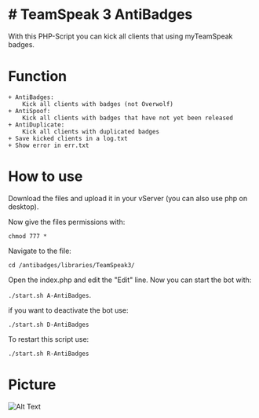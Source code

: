# # TeamSpeak 3 AntiBadges

With this PHP-Script you can kick all clients that using myTeamSpeak badges.

# Function
```
+ AntiBadges:
    Kick all clients with badges (not Overwolf)
+ AntiSpoof:
    Kick all clients with badges that have not yet been released
+ AntiDuplicate:
    Kick all clients with duplicated badges
+ Save kicked clients in a log.txt
+ Show error in err.txt
```

# How to use

Download the files and upload it in your vServer (you can also use php on desktop).

Now give the files permissions with:
```
chmod 777 *
```
Navigate to the file:
```
cd /antibadges/libraries/TeamSpeak3/
```
Open the index.php and edit the "Edit" line.
Now you can start the bot with: 

```./start.sh A-AntiBadges```.

if you want to deactivate the bot use: 

```./start.sh D-AntiBadges```

To restart this script use:

```./start.sh R-AntiBadges```

# Picture

![Alt Text](https://files.catbox.moe/2nbemd.JPG)
